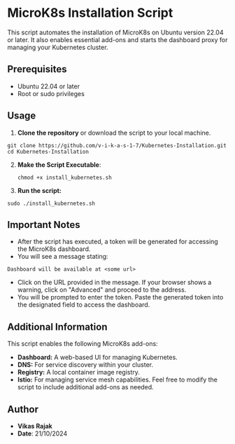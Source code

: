 # MicroK8s Installation Script

This script automates the installation of MicroK8s on Ubuntu version 22.04 or later. It also enables essential add-ons and starts the dashboard proxy for managing your Kubernetes cluster.

## Prerequisites

- Ubuntu 22.04 or later
- Root or sudo privileges

## Usage

1. **Clone the repository** or download the script to your local machine.
```
git clone https://github.com/v-i-k-a-s-1-7/Kubernetes-Installation.git
cd Kubernetes-Installation
```

2. **Make the Script Executable**:
   ```
   chmod +x install_kubernetes.sh
   ```
3. **Run the script:**
```
sudo ./install_kubernetes.sh
```
## Important Notes
- After the script has executed, a token will be generated for accessing the MicroK8s dashboard.
- You will see a message stating:
```
Dashboard will be available at <some url>
```
- Click on the URL provided in the message. If your browser shows a warning, click on "Advanced" and proceed to the address.
- You will be prompted to enter the token. Paste the generated token into the designated field to access the dashboard.

## Additional Information
This script enables the following MicroK8s add-ons:

- **Dashboard:** A web-based UI for managing Kubernetes.
- **DNS:** For service discovery within your cluster.
- **Registry:** A local container image registry.
- **Istio:** For managing service mesh capabilities.
Feel free to modify the script to include additional add-ons as needed.
## Author

- **Vikas Rajak**
- **Date**: 21/10/2024
